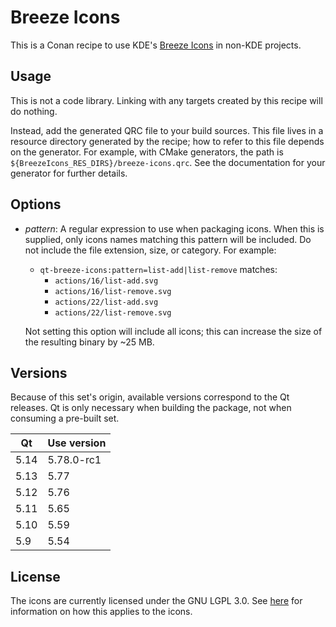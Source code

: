 # Breeze Icons

This is a Conan recipe to use KDE's [Breeze Icons](https://invent.kde.org/frameworks/breeze-icons)
in non-KDE projects.

## Usage

This is not a code library.  Linking with any targets created by this recipe
will do nothing.

Instead, add the generated QRC file to your build sources.  This file lives in
a resource directory generated by the recipe; how to refer to this file depends
on the generator.  For example, with CMake generators, the path is
`${BreezeIcons_RES_DIRS}/breeze-icons.qrc`.  See the documentation for your
generator for further details.

## Options

- *pattern*: A regular expression to use when packaging icons. When this is supplied, only icons names matching this
  pattern will be included. Do not include the file extension, size, or category.
  For example:
  
    - `qt-breeze-icons:pattern=list-add|list-remove` matches:
        - `actions/16/list-add.svg`
        - `actions/16/list-remove.svg`
        - `actions/22/list-add.svg`
        - `actions/22/list-remove.svg`
    
  Not setting this option will include all icons; this can increase the size of
  the resulting binary by ~25 MB.

## Versions
Because of this set's origin, available versions correspond to the Qt releases.
Qt is only necessary when building the package, not when consuming a pre-built
set.

| Qt   | Use version |
| ---- | ----------- |
| 5.14 | 5.78.0-rc1  |
| 5.13 | 5.77        |
| 5.12 | 5.76        |
| 5.11 | 5.65        |
| 5.10 | 5.59        |
| 5.9  | 5.54        |

## License
The icons are currently licensed under the GNU LGPL 3.0.  See
[here](https://invent.kde.org/frameworks/breeze-icons/-/blob/master/COPYING-ICONS)
for information on how this applies to the icons.
